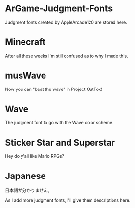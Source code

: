 # ArGame-Judgment-Fonts
Judgment fonts created by AppleArcade120 are stored here.

# Minecraft
After all these weeks I'm still confused as to why I made this.

# musWave
Now you can "beat the wave" in Project OutFox!

# Wave
The judgment font to go with the Wave color scheme.

# Sticker Star and Superstar
Hey do y'all like Mario RPGs?

# Japanese
日本語が分かりません。

As I add more judgment fonts, I'll give them descriptions here.
